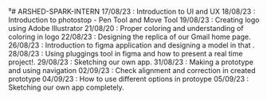 ⁹# ARSHED-SPARK-INTERN
17/08/23 : Introduction to UI and UX 
18/08/23 : Introduction to photostop - Pen Tool and Move Tool 
19/08/23 : Creating logo using Adobe Illustrator 
21/08/20 : Proper coloring and understanding of coloring in logo 
22/08/23 : Designing the replica of our Gmail home page. 
26/08/23 : Introduction to figma application and designing a model in that . 
28/08/23 : Using pluggings tool in figma and how to present a real time project!. 
29/08/23 : Sketching our own app. 
31/08/23 : Making a prototype and using navigation 
02/09/23 : Check alignment and correction in created prototype 
04/09/23 : How to use different options in protoype
05/09/23 : Sketching our own app completely.














